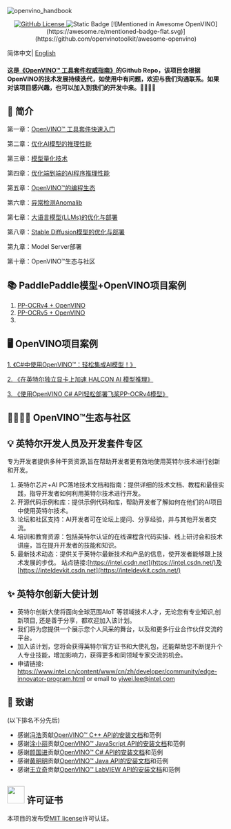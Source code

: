 ![openvino_handbook](https://socialify.git.ci/openvino-book/openvino_handbook/image?forks=1&issues=1&language=1&name=1&owner=1&pulls=1&stargazers=1&theme=Light)

<p align="center">    
    <a href="./LICENSE.txt">
        <img alt="GitHub License" src="https://img.shields.io/github/license/openvino-book/openvino_handbook">
    </a>    
    <a >
        <img alt="Static Badge" src="https://img.shields.io/badge/Language-Python%2CC%2FC%2B%2B%2CC%23%2CJava%2CLabVIEW-blue">
    </a>    
[![Mentioned in Awesome OpenVINO](https://awesome.re/mentioned-badge-flat.svg)](https://github.com/openvinotoolkit/awesome-openvino)

简体中文| [English](README_en.md)

#### 这是[《OpenVINO™ 工具套件权威指南》](https://item.jd.com/10150500500024.html)的Github Repo，该项目会根据OpenVINO的技术发展持续迭代，如使用中有问题，欢迎与我们沟通联系。如果对该项目感兴趣，也可以加入到我们的开发中来。🥰🥰🥰🥰



## 🚀 简介

第一章：[OpenVINO™ 工具套件快速入门](./chapter_1/)

第二章：[优化AI模型的推理性能](./chapter_2/)

第三章：[模型量化技术](./chapter_3/)

第四章：[优化端到端的AI程序推理性能](./chapter_4/)

第五章：[OpenVINO™的编程生态](./chapter_5/)
  
第六章：[异常检测Anomalib](./chapter_6/)

第七章：[大语言模型(LLMs)的优化与部署](./chapter_7/)

第八章：[Stable Diffusion模型的优化与部署](./chapter_8/)

第九章：Model Server部署

第十章：OpenVINO™生态与社区



## 📚 PaddlePaddle模型+OpenVINO项目案例
1. [PP-OCRv4 + OpenVINO](https://github.com/openvino-book/PP-OCRv4_OpenVINO)
2. [PP-OCRv5 + OpenVINO](https://github.com/openvino-book/PP-OCRv5_OpenVINO)
3. 

## 🖥️ OpenVINO项目案例
[1. 《C#中使用OpenVINO™：轻松集成AI模型！》](https://mp.weixin.qq.com/s/QYEF0uSI-nB5aTQ5BhzuBg)

[2. 《在英特尔独立显卡上加速 HALCON AI 模型推理》](https://mp.weixin.qq.com/s/jReFStQP64wg6FJHGtu9WQ)

[3. 《使用OpenVINO C# API轻松部署飞桨PP-OCRv4模型》](https://mp.weixin.qq.com/s/nc3IV7QnR_INRzAMxyYI0A)



## 👩‍👩‍👧‍👦 OpenVINO™生态与社区

## 💡 英特尔开发人员及开发套件专区
专为开发者提供多种干货资源,旨在帮助开发者更有效地使用英特尔技术进行创新和开发。
1. 英特尔芯片+AI PC落地技术文档和指南：提供详细的技术文档、教程和最佳实践，指导开发者如何利用英特尔技术进行开发。
2. 开源代码示例和库：提供示例代码和库，帮助开发者了解如何在他们的AI项目中使用英特尔技术。
3. 论坛和社区支持：AI开发者可在论坛上提问、分享经验，并与其他开发者交流。
4. 培训和教育资源：包括英特尔认证的在线课程含代码实操、线上研讨会和技术讲座，旨在提升开发者的技能和知识。
5. 最新技术动态：提供关于英特尔最新技术和产品的信息，使开发者能够跟上技术发展的步伐。
站点链接:[https://intel.csdn.net](https://intel.csdn.net/)及[https://inteldevkit.csdn.net](https://inteldevkit.csdn.net/)
 
 
## ✨ 英特尔创新大使计划
- 英特尔创新大使将面向全球范围AIoT 等领域技术人才，无论您有专业知识,创新项目, 还是善于分享，都欢迎加入该计划。
- 我们将为您提供一个展示您个人风采的舞台，以及和更多行业合作伙伴交流的平台。  
- 加入该计划，您将会获得英特尔官方证书和大使礼包，还能帮助您不断提升个人专业技能，增加影响力，获得更多和同领域专家交流的机会。
- 申请链接: https://www.intel.cn/content/www/cn/zh/developer/community/edge-innovator-program.html or email to yiwei.lee@intel.com

## 🙏 致谢
(以下排名不分先后)
- 感谢[冯浩](https://github.com/wxxz975)贡献[OpenVINO™ C++ API的安装文档](./doc/)和范例
- 感谢[涂小丽](https://github.com/txl1123/OpenVINO-JavaScript-API)贡献[OpenVINO™ JavaScript API的安装文档](./doc/)和范例
- 感谢[颜国进](https://github.com/guojin-yan)贡献[OpenVINO™ C# API的安装文档](./doc/)和范例
- 感谢[黄明明](https://github.com/Hmm466)贡献[OpenVINO™ Java API的安装文档](./doc/)和范例
- 感谢[王立奇](https://github.com/wangstoudamire)贡献[OpenVINO™ LabVIEW API的安装文档](./doc/)和范例



## <img title="" src="https://user-images.githubusercontent.com/48054808/157835345-f5d24128-abaf-4813-b793-d2e5bdc70e5a.png" alt="" width="40"> 许可证书

本项目的发布受[MIT license](https://github.com/openvino-book/openvino_handbook/blob/main/LICENSE)许可认证。

